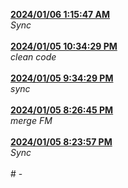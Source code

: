 <strong><ins>
2024/01/06 1:15:47 AM
</strong></ins><br><em>
Sync
</em><br><br>
<strong><ins> 2024/01/05 10:34:29 PM </strong></ins><br><em> clean code </em><br><br> <strong><ins> 2024/01/05 9:34:29 PM </strong></ins><br><em> sync </em><br><br> <strong><ins> 2024/01/05 8:26:45 PM </strong></ins><br><em> merge FM </em><br><br> <strong><ins> 2024/01/05 8:23:57 PM </strong></ins><br><em> Sync </em><br><br> # -
